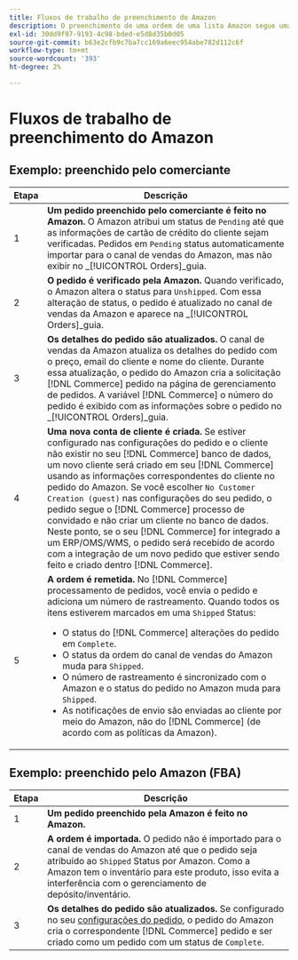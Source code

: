 ```yaml
---
title: Fluxos de trabalho de preenchimento do Amazon
description: O preenchimento de uma ordem de uma lista Amazon segue uma sequência específica, desde a submissão até a entrega.
exl-id: 30dd9f97-9193-4c98-bded-e5d8d35b0d05
source-git-commit: b63e2cfb9c7ba7cc169a6eec954abe782d112c6f
workflow-type: tm+mt
source-wordcount: '393'
ht-degree: 2%

---
```


# Fluxos de trabalho de preenchimento do Amazon

## Exemplo: preenchido pelo comerciante

| Etapa | Descrição |
|----|----|
| 1 | **Um pedido preenchido pelo comerciante é feito no Amazon.** O Amazon atribui um status de `Pending` até que as informações de cartão de crédito do cliente sejam verificadas. Pedidos em `Pending` status automaticamente importar para o canal de vendas do Amazon, mas não exibir no _[!UICONTROL Orders]_guia. |
| 2 | **O pedido é verificado pela Amazon.** Quando verificado, o Amazon altera o status para `Unshipped`. Com essa alteração de status, o pedido é atualizado no canal de vendas da Amazon e aparece na _[!UICONTROL Orders]_guia. |
| 3 | **Os detalhes do pedido são atualizados.** O canal de vendas da Amazon atualiza os detalhes do pedido com o preço, email do cliente e nome do cliente. Durante essa atualização, o pedido do Amazon cria a solicitação [!DNL Commerce] pedido na página de gerenciamento de pedidos. A variável [!DNL Commerce] o número do pedido é exibido com as informações sobre o pedido no _[!UICONTROL Orders]_guia. |
| 4 | **Uma nova conta de cliente é criada.** Se estiver configurado nas configurações do pedido e o cliente não existir no seu [!DNL Commerce] banco de dados, um novo cliente será criado em seu [!DNL Commerce] usando as informações correspondentes do cliente no pedido do Amazon. Se você escolher `No Customer Creation (guest)` nas configurações do seu pedido, o pedido segue o [!DNL Commerce] processo de convidado e não criar um cliente no banco de dados. Neste ponto, se o seu [!DNL Commerce] for integrado a um ERP/OMS/WMS, o pedido será recebido de acordo com a integração de um novo pedido que estiver sendo feito e criado dentro [!DNL Commerce]. |
| 5 | **A ordem é remetida.** No [!DNL Commerce] processamento de pedidos, você envia o pedido e adiciona um número de rastreamento. Quando todos os itens estiverem marcados em uma `Shipped` Status:<ul><li>O status do [!DNL Commerce] alterações do pedido em `Complete`.</li><li>O status da ordem do canal de vendas do Amazon muda para `Shipped`.</li><li>O número de rastreamento é sincronizado com o Amazon e o status do pedido no Amazon muda para `Shipped`.</li><li>As notificações de envio são enviadas ao cliente por meio do Amazon, não do [!DNL Commerce] (de acordo com as políticas da Amazon). |

## Exemplo: preenchido pelo Amazon (FBA)

| Etapa | Descrição |
|---|---|
| 1 | **Um pedido preenchido pela Amazon é feito no Amazon.** |
| 2 | **A ordem é importada.** O pedido não é importado para o canal de vendas do Amazon até que o pedido seja atribuído ao `Shipped` Status por Amazon. Como a Amazon tem o inventário para este produto, isso evita a interferência com o gerenciamento de depósito/inventário. |
| 3 | **Os detalhes do pedido são atualizados.** Se configurado no seu [configurações do pedido](./order-settings.md), o pedido do Amazon cria o correspondente [!DNL Commerce] pedido e ser criado como um pedido com um status de `Complete`. |

